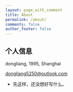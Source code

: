 ```yaml
---
layout: page_with_comment
title: About
permalink: /about/
comments: false
author_footer: false
---
```


## 个人信息

dongliang, 1995, Shanghai


dongliang5250@outlook.com

*  先这样，还没想好写什么。
